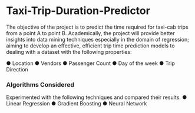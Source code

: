 # Taxi-Trip-Duration-Predictor
The objective of the project is to predict the time required for taxi-cab trips from a point A to point B. Academically, the project will provide better insights into data mining techniques especially in the domain of regression; aiming to develop an effective, efficient trip time prediction models to dealing with a dataset with the following properties:

●	Location
●	Vendors
●	Passenger Count
●	Day of the week
●	Trip Direction

### Algorithms Considered
Experimented with the following techniques and compared their results.
●	Linear Regression
●	Gradient Boosting
●	Neural Network


